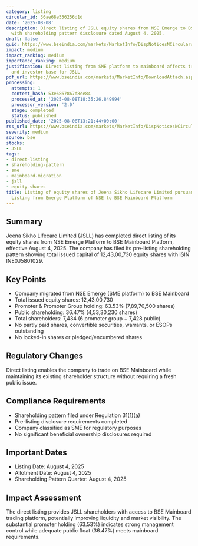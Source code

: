 ```yaml
---
category: listing
circular_id: 36ae68e556256d1d
date: '2025-08-08'
description: Direct listing of JSLL equity shares from NSE Emerge to BSE Mainboard
  with shareholding pattern disclosure dated August 4, 2025.
draft: false
guid: https://www.bseindia.com/markets/MarketInfo/DispNoticesNCirculars.aspx?Noticeid={BA5D0EB6-B6A8-40E0-9254-B20160F68A35}&noticeno=20250808-40&dt=08/08/2025&icount=40&totcount=62&flag=0
impact: medium
impact_ranking: medium
importance_ranking: medium
justification: Direct listing from SME platform to mainboard affects trading accessibility
  and investor base for JSLL
pdf_url: https://www.bseindia.com/markets/MarketInfo/DownloadAttach.aspx?id=20250808-40&attachedId=d1757049-d2ed-4cc2-a2d9-2100f9276839
processing:
  attempts: 1
  content_hash: 53e6867867d8ee84
  processed_at: '2025-08-08T18:35:26.849994'
  processor_version: '2.0'
  stage: completed
  status: published
published_date: '2025-08-08T13:21:44+00:00'
rss_url: https://www.bseindia.com/markets/MarketInfo/DispNoticesNCirculars.aspx?Noticeid={BA5D0EB6-B6A8-40E0-9254-B20160F68A35}&noticeno=20250808-40&dt=08/08/2025&icount=40&totcount=62&flag=0
severity: medium
source: bse
stocks:
- JSLL
tags:
- direct-listing
- shareholding-pattern
- sme
- mainboard-migration
- jsll
- equity-shares
title: Listing of equity shares of Jeena Sikho Lifecare Limited pursuant to Direct
  Listing from Emerge Platform of NSE to BSE Mainboard Platform
---
```


## Summary

Jeena Sikho Lifecare Limited (JSLL) has completed direct listing of its equity shares from NSE Emerge Platform to BSE Mainboard Platform, effective August 4, 2025. The company has filed its pre-listing shareholding pattern showing total issued capital of 12,43,00,730 equity shares with ISIN INE0J5801029.

## Key Points

- Company migrated from NSE Emerge (SME platform) to BSE Mainboard
- Total issued equity shares: 12,43,00,730
- Promoter & Promoter Group holding: 63.53% (7,89,70,500 shares)
- Public shareholding: 36.47% (4,53,30,230 shares)
- Total shareholders: 7,434 (6 promoter group + 7,428 public)
- No partly paid shares, convertible securities, warrants, or ESOPs outstanding
- No locked-in shares or pledged/encumbered shares

## Regulatory Changes

Direct listing enables the company to trade on BSE Mainboard while maintaining its existing shareholder structure without requiring a fresh public issue.

## Compliance Requirements

- Shareholding pattern filed under Regulation 31(1)(a)
- Pre-listing disclosure requirements completed
- Company classified as SME for regulatory purposes
- No significant beneficial ownership disclosures required

## Important Dates

- Listing Date: August 4, 2025
- Allotment Date: August 4, 2025
- Shareholding Pattern Quarter: August 4, 2025

## Impact Assessment

The direct listing provides JSLL shareholders with access to BSE Mainboard trading platform, potentially improving liquidity and market visibility. The substantial promoter holding (63.53%) indicates strong management control while adequate public float (36.47%) meets mainboard requirements.